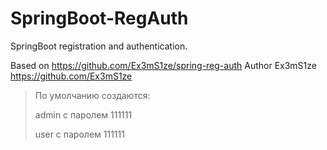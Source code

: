 # SpringBoot-RegAuth

SpringBoot registration and authentication.

Based on https://github.com/Ex3mS1ze/spring-reg-auth
Author Ex3mS1ze https://github.com/Ex3mS1ze


> По умолчанию создаются:
>
> admin с паролем 111111
> 
> user с паролем 111111

